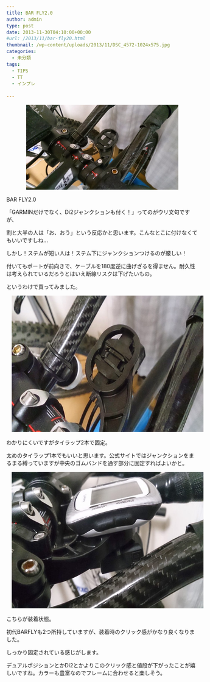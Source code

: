 ```yaml
---
title: BAR FLY2.0
author: admin
type: post
date: 2013-11-30T04:10:00+00:00
#url: /2013/11/bar-fly20.html
thumbnail: /wp-content/uploads/2013/11/DSC_4572-1024x575.jpg
categories:
  - 未分類
tags:
  - TIPS
  - TT
  - インプレ

---
```

<div class="separator" style="clear: both; text-align: center;">
  <a href="/wp-content/uploads/2013/11/DSC_4572-1024x575.jpg" imageanchor="1" style="margin-left: 1em; margin-right: 1em;"><img border="0" src="/wp-content/uploads/2013/11/DSC_4572-1024x575.jpg" height="223" width="400" /></a>
</div>

BAR FLY2.0

「GARMINだけでなく、Di2ジャンクションも付く！」ってのがウリ文句ですが、

割と大半の人は「お、おう」という反応かと思います。こんなとこに付けなくてもいいですしね…

しかし！ステムが短い人は！ステム下にジャンクションつけるのが厳しい！

付いてもポートが前向きで、ケーブルを180度逆に曲げざるを得ません。耐久性は考えられているだろうとはいえ断線リスクは下げたいもの。

というわけで買ってみました。



<div class="separator" style="clear: both; text-align: center;">
  <a href="/wp-content/uploads/2013/11/DSC_4578-1024x575.jpg" imageanchor="1" style="margin-left: 1em; margin-right: 1em;"><img border="0" src="/wp-content/uploads/2013/11/DSC_4578-1024x575.jpg" height="358" width="640" /></a>
</div>

わかりにくいですがタイラップ2本で固定。

太めのタイラップ1本でもいいと思います。公式サイトではジャンクションをまるまる縛っていますが中央のゴムバンドを通す部分に固定すればよいかと。

<div class="separator" style="clear: both; text-align: center;">
</div>



<div class="separator" style="clear: both; text-align: center;">
  <a href="/wp-content/uploads/2013/11/DSC_4584-1024x575.jpg" imageanchor="1" style="margin-left: 1em; margin-right: 1em;"><img border="0" src="/wp-content/uploads/2013/11/DSC_4584-1024x575.jpg" height="358" width="640" /></a>
</div>

こちらが装着状態。

初代BARFLYも2つ所持していますが、装着時のクリック感がかなり良くなりました。

しっかり固定されている感じがします。

デュアルポジションとかDi2とかよりこのクリック感と値段が下がったことが嬉しいですね。カラーも豊富なのでフレームに合わせると楽しそう。
